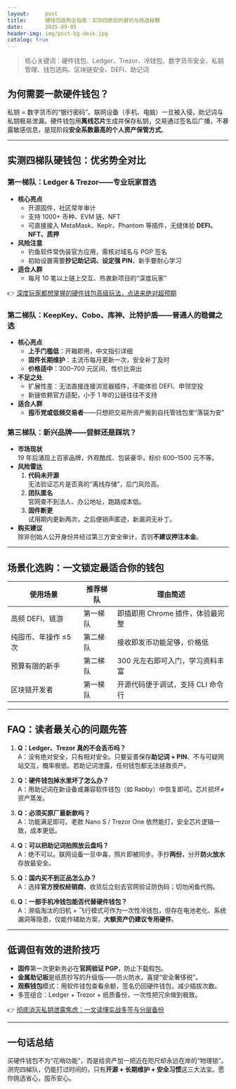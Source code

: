 ```yaml
---
layout:     post
title:      硬钱包选购全指南：实测四款后的避坑与挑选秘籍
date:       2025-09-05
header-img: img/post-bg-desk.jpg
catalog: true
---
```


> 核心关键词：硬件钱包、Ledger、Trezor、冷钱包、数字货币安全、私钥管理、钱包选购、区块链安全、DEFI、助记词

## 为何需要一款硬件钱包？

私钥 = 数字货币的“银行密码”。联网设备（手机、电脑）一旦被入侵，助记词与私钥极易泄漏。硬件钱包用**离线芯片**生成并保存私钥，交易通过签名后广播，不暴露敏感信息，是现阶段**安全系数最高的个人资产保管方式**。

---

## 实测四梯队硬钱包：优劣势全对比

### 第一梯队：Ledger & Trezor——专业玩家首选
- **核心亮点**  
  - 开源固件，社区常年审计  
  - 支持 1000+ 币种、EVM 链、NFT  
  - 可直接接入 MetaMask、Keplr、Phantom 等插件，无缝体验 **DEFI、NFT、质押**  
- **风险注意**  
  - 钓鱼软件常伪装官方应用，需核对域名与 PGP 签名  
  - 初始设置需要**抄记助记词、设定强 PIN**，新手要耐心学习  
- **适合人群**  
  - 每月 10 笔以上链上交互、热衷新项目的“深度玩家”

👉 [深度玩家都想掌握的硬件钱包高级玩法，点进来绝对超预期](https://okxdog.com/)

### 第二梯队：KeepKey、Cobo、库神、比特护盾——普通人的稳健之选
- **核心亮点**  
  - **上手门槛低**：开箱即用，中文指引详细  
  - **固件长期维护**：主流币每月更新一次，安全补丁及时  
  - **价格适中**：300–700 元区间，性价比突出  
- **不足之处**  
  - 扩展性差：无法直接连接浏览器插件，不能体验 DEFI、申领空投  
  - 新链依赖官方适配，小于 1 年的公链往往不支持  
- **适合人群**  
  - **囤币党或低频交易者**——只想把交易所资产搬到自托管钱包里“落袋为安”

### 第三梯队：新兴品牌——尝鲜还是踩坑？
- **市场现状**  
  19 年后涌现上百家品牌，外观酷炫、包装豪华，标价 600–1500 元不等。  
- **风险雷达**  
  1. **代码未开源**  
     无法验证芯片是否真的“离线存储”，后门风险高。  
  2. **团队匿名**  
     官网查不到法人、办公地址，跑路成本低。  
  3. **固件断更**  
     试用期内更新两次，之后便销声匿迹，新漏洞无补丁。  
- **购买建议**  
  除非创始人公开身份并经过第三方安全审计，否则**不建议押注本金**。

---

## 场景化选购：一文锁定最适合你的钱包

| 使用场景             | 推荐梯队 | 理由简述                                  |
|----------------------|----------|-------------------------------------------|
| 高频 DEFI、链游      | 第一梯队 | 即插即用 Chrome 插件，体验最完整          |
| 纯囤币、年操作 ≤5 次 | 第二梯队 | 接收即发币功能足够，价格低                |
| 预算有限的新手       | 第二梯队 | 300 元左右即可入门，学习资料丰富          |
| 区块链开发者         | 第一梯队 | 开源代码便于调试，支持 CLI 命令行         |

---

## FAQ：读者最关心的问题先答

1. **Q：Ledger、Trezor 真的不会丢币吗？**  
   A：没有绝对安全，只有相对安全。只要妥善保存**助记词 + PIN**、不与可疑网站交互，概率极低。若助记词泄露，任何钱包都无法拯救资产。

2. **Q：硬件钱包掉水里坏了怎么办？**  
   A：用助记词在新设备或兼容软件钱包（如 Rabby）中恢复即可。芯片损坏≠资产蒸发。

3. **Q：必须买原厂最新款吗？**  
   A：功能满足即可。老款 Nano S / Trezor One 依然能打，安全芯片逻辑一致，成本更低。

4. **Q：可以把助记词拍照放云盘吗？**  
   A：绝不可以。联网设备一旦中毒，照片即被同步。手抄**两份**，分开**防火放水**存放最安全。

5. **Q：国内买不到正品怎么办？**  
   A：选择**官方授权经销商**，收货后立刻去官网验证防伪码；切勿闲鱼代购。

6. **Q：一部手机冷钱包能否代替硬件钱包？**  
   A：濒临淘汰的旧机 + 飞行模式可作为一次性冷钱包，但存在电池老化、系统漏洞等隐患，仅能作辅助方案，**大额资产仍建议专用硬件**。

---

## 低调但有效的进阶技巧

- **固件**第一次更新务必在**官网验证 PGP**，防止下载假包。  
- **金属助记板**是纸质抄写的升级版——防火防水，喜提“安全奢侈税”。  
- **观察钱包**模式：用软件钱包查看余额，签名仍回硬件钱包，减少插拔次数。  
- 多签组合：Ledger + Trezor + 纸质备份，一次性把冗余做到极致。

👉 [彻底消灭私钥泄露焦虑：一文读懂实战多签与分层备份](https://okxdog.com/)

---

## 一句话总结
买硬件钱包不为“花哨功能”，而是给资产加一把近在咫尺却永远在岸的“物理锁”。测完四梯队，仍能打过时间的，只有**开源 + 长期维护 + 安全习惯**这三大法宝。愿你挑选省心，囤币安心。
